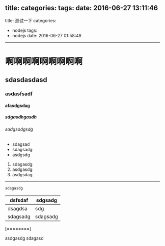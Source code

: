 title: 
categories:
tags:
date: 2016-06-27 13:11:46
---
title: 测试一下
categories:
  - nodejs
tags:
  - nodejs
date: 2016-06-27 01:58:49
---
# 啊啊啊啊啊啊啊啊啊
## sdasdasdasd
### asdasfsadf
#### afasdgsdag
##### sdgasdhgasdh
###### sadgsadgsdg
- sdagsad
- sdagsadg
- asdgsdg
1. sdagasdg
1. asdgasdg
1. asdgsdag

------------

```csharp
sdagasdg
```
| dsfsdaf  |  sdgsadg |
| ------------ | ------------ |
|  dsagdsa |  sdg |
| sdagsadg  |  sdagsadg |



[========]

asdgasdg
sdagasd


